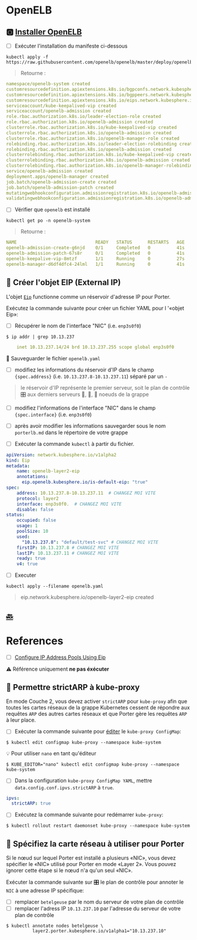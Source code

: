 # OpenELB



## :o2: [Installer OpenELB](https://openelb.io/docs/getting-started/installation/install-openelb-on-kubernetes/)

- [ ] Exécuter l'installation du manifeste ci-dessous

```
kubectl apply -f https://raw.githubusercontent.com/openelb/openelb/master/deploy/openelb.yaml
```
> Retourne :
```yaml
namespace/openelb-system created
customresourcedefinition.apiextensions.k8s.io/bgpconfs.network.kubesphere.io created
customresourcedefinition.apiextensions.k8s.io/bgppeers.network.kubesphere.io created
customresourcedefinition.apiextensions.k8s.io/eips.network.kubesphere.io created
serviceaccount/kube-keepalived-vip created
serviceaccount/openelb-admission created
role.rbac.authorization.k8s.io/leader-election-role created
role.rbac.authorization.k8s.io/openelb-admission created
clusterrole.rbac.authorization.k8s.io/kube-keepalived-vip created
clusterrole.rbac.authorization.k8s.io/openelb-admission created
clusterrole.rbac.authorization.k8s.io/openelb-manager-role created
rolebinding.rbac.authorization.k8s.io/leader-election-rolebinding created
rolebinding.rbac.authorization.k8s.io/openelb-admission created
clusterrolebinding.rbac.authorization.k8s.io/kube-keepalived-vip created
clusterrolebinding.rbac.authorization.k8s.io/openelb-admission created
clusterrolebinding.rbac.authorization.k8s.io/openelb-manager-rolebinding created
service/openelb-admission created
deployment.apps/openelb-manager created
job.batch/openelb-admission-create created
job.batch/openelb-admission-patch created
mutatingwebhookconfiguration.admissionregistration.k8s.io/openelb-admission created
validatingwebhookconfiguration.admissionregistration.k8s.io/openelb-admission created
```

- [ ] Vérifier que `openelb` est installé

```
kubectl get po -n openelb-system
```
> Retourne :
```yaml
NAME                              READY   STATUS      RESTARTS   AGE
openelb-admission-create-g6njd    0/1     Completed   0          41s
openelb-admission-patch-67s8r     0/1     Completed   0          41s
openelb-keepalive-vip-8mtzf       1/1     Running     0          27s
openelb-manager-d6df4dfc4-24lml   1/1     Running     0          41s
```

## :round_pushpin: Créer l'objet EIP (External IP) 

L'objet [`Eip`](https://openelb.io/docs/getting-started/configuration/configure-ip-address-pools-using-eip/) functionne comme un réservoir d'adresse IP pour Porter.

Exécutez la commande suivante pour créer un fichier YAML pour l '«objet Eip»:

- [ ] Récupérer le nom de l'interface "NIC" (i.e. `enp3s0f0`)

```
$ ip addr | grep 10.13.237
```
```yaml
    inet 10.13.237.14/24 brd 10.13.237.255 scope global enp3s0f0
```

:round_pushpin: Sauveguarder le fichier `openelb.yaml`

- [ ] modifiez les informations du réservoir d'IP dans le champ `{spec.address}` (i.e. `10.13.237.8-10.13.237.11`) séparé par un `-`
> le réservoir d'IP représente le premier serveur, soit le plan de contrôle :control_knobs: aux derniers serveurs :1st_place_medal:, :2nd_place_medal:, :3rd_place_medal: noeuds de la grappe  
- [ ] modifiez l'informations de l'interface "NIC" dans le champ `{spec.interface}` (i.e. `enp3s0f0`)
- [ ] après avoir modifier les informations sauvegarder sous le nom `porterlb.md` dans le répertoire de votre grappe
- [ ] Exécuter la commande `kubectl` à partir du fichier.


```yaml
apiVersion: network.kubesphere.io/v1alpha2
kind: Eip
metadata:
    name: openelb-layer2-eip
    annotations:
      eip.openelb.kubesphere.io/is-default-eip: "true"
spec:
    address: 10.13.237.8-10.13.237.11  # CHANGEZ MOI VITE
    protocol: layer2
    interface: enp3s0f0.  # CHANGEZ MOI VITE
    disable: false
status:
    occupied: false
    usage: 1
    poolSize: 10
    used: 
      "10.13.237.8": "default/test-svc" # CHANGEZ MOI VITE
    firstIP: 10.13.237.8 # CHANGEZ MOI VITE
    lastIP: 10.13.237.11 # CHANGEZ MOI VITE
    ready: true
    v4: true
```

- [ ] Executer

```
kubectl apply --filename openelb.yaml
```
> eip.network.kubesphere.io/openelb-layer2-eip created

## [:back:](../#rocket-les-services)

# References

- [ ] [Configure IP Address Pools Using Eip](https://openelb.io/docs/getting-started/configuration/configure-ip-address-pools-using-eip)

:warning: Référence uniquement **ne pas éxécuter**

## :round_pushpin: Permettre strictARP à kube-proxy

En mode Couche 2, vous devez activer `strictARP` pour `kube-proxy` afin que toutes les cartes réseaux de la grappe Kubernetes cessent de répondre aux requêtes `ARP` des autres cartes réseaux et que Porter gère les requêtes `ARP` à leur place.

- [ ] Exécuter la commande suivante pour [éditer](https://jamesdefabia.github.io/docs/user-guide/kubectl/kubectl_edit) le `kube-proxy ConfigMap`:

```
$ kubectl edit configmap kube-proxy --namespace kube-system
```

:bulb: Pour utiliser `nano` en tant qu'éditeur

```
$ KUBE_EDITOR="nano" kubectl edit configmap kube-proxy --namespace kube-system
```

- [ ] Dans la configuration `kube-proxy ConfigMap YAML`, mettre `data.config.conf.ipvs.strictARP` à `true`.

```yaml
ipvs:
  strictARP: true
```

- [ ] Exécutez la commande suivante pour redémarrer `kube-proxy`:

```
$ kubectl rollout restart daemonset kube-proxy --namespace kube-system
```

## :round_pushpin: Spécifiez la carte réseau à utiliser pour Porter

Si le nœud sur lequel Porter est installé a plusieurs «NIC», vous devez spécifier le «NIC» utilisé pour Porter en mode «Layer 2». Vous pouvez ignorer cette étape si le nœud n'a qu'un seul «NIC».

Exécuter la commande suivante sur :control_knobs: le plan de contrôle pour annoter le `NIC` à une adresse IP spécifique:

- [ ] remplacer `betelgeuse` par le nom du serveur de votre plan de contrôle
- [ ] remplacer l'adress IP `10.13.237.10` par l'adresse du serveur de votre plan de contrôle

```
$ kubectl annotate nodes betelgeuse \
          layer2.porter.kubesphere.io/v1alpha1="10.13.237.10"
```




